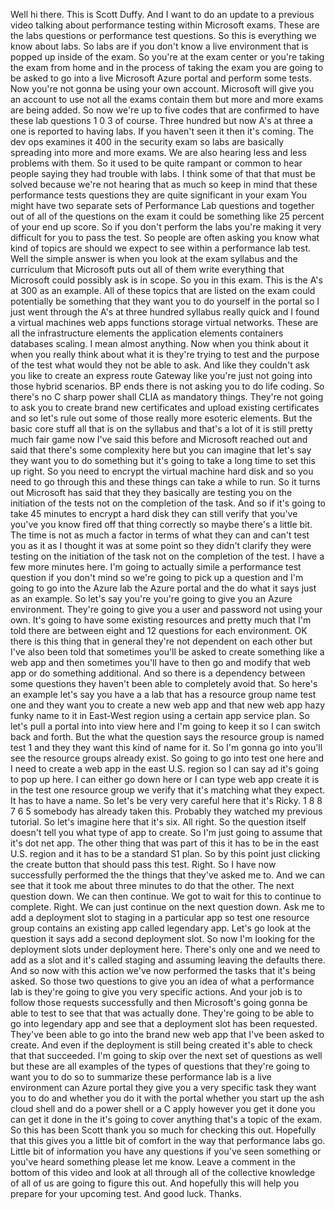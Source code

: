 Well hi there.
This is Scott Duffy.
And I want to do an update to a previous video talking about performance testing within Microsoft exams.
These are the labs questions or performance test questions.
So this is everything we know about labs.
So labs are if you don't know a live environment that is popped up inside of the exam.
So you're at the exam center or you're taking the exam from home and in the process of taking the exam
you are going to be asked to go into a live Microsoft Azure portal and perform some tests.
Now you're not gonna be using your own account.
Microsoft will give you an account to use not all the exams contain them but more and more exams are
being added.
So now we're up to five codes that are confirmed to have these lab questions 1 0 3 of course.
Three hundred but now A's at three a one is reported to having labs.
If you haven't seen it then it's coming.
The dev ops examines it 400 in the security exam so labs are basically spreading into more and more
exams.
We are also hearing less and less problems with them.
So it used to be quite rampant or common to hear people saying they had trouble with labs.
I think some of that that must be solved because we're not hearing that as much so keep in mind that
these performance tests questions they are quite significant in your exam You might have two separate
sets of Performance Lab questions and together out of all of the questions on the exam it could be something
like 25 percent of your end up score.
So if you don't perform the labs you're making it very difficult for you to pass the test.
So people are often asking you know what kind of topics are should we expect to see within a performance
lab test.
Well the simple answer is when you look at the exam syllabus and the curriculum that Microsoft puts
out all of them write everything that Microsoft could possibly ask is in scope.
So you in this exam.
This is the A's at 300 as an example.
All of these topics that are listed on the exam could potentially be something that they want you to
do yourself in the portal so I just went through the A's at three hundred syllabus really quick and
I found a virtual machines web apps functions storage virtual networks.
These are all the infrastructure elements the application elements containers databases scaling.
I mean almost anything.
Now when you think about it when you really think about what it is they're trying to test and the purpose
of the test what would they not be able to ask.
And like they couldn't ask you like to create an express route Gateway like you're just not going into
those hybrid scenarios.
BP ends there is not asking you to do life coding.
So there's no C sharp power shall CLIA as mandatory things.
They're not going to ask you to create brand new certificates and upload existing certificates and so
let's rule out some of those really more esoteric elements.
But the basic core stuff all that is on the syllabus and that's a lot of it is still pretty much fair
game now I've said this before and Microsoft reached out and said that there's some complexity here
but you can imagine that let's say they want you to do something but it's going to take a long time
to set this up right.
So you need to encrypt the virtual machine hard disk and so you need to go through this and these things
can take a while to run.
So it turns out Microsoft has said that they they basically are testing you on the initiation of the
tests not on the completion of the task.
And so if it's going to take 45 minutes to encrypt a hard disk they can still verify that you've you've
you know fired off that thing correctly so maybe there's a little bit.
The time is not as much a factor in terms of what they can and can't test you as it as I thought it
was at some point so they didn't clarify they were testing on the initiation of the task not on the
completion of the test.
I have a few more minutes here.
I'm going to actually simile a performance test question if you don't mind so we're going to pick up
a question and I'm going to go into the Azure lab the Azure portal and the do what it says just as an
example.
So let's say you're you're going to give you an Azure environment.
They're going to give you a user and password not using your own.
It's going to have some existing resources and pretty much that I'm told there are between eight and
12 questions for each environment.
OK there is this thing that in general they're not dependent on each other but I've also been told that
sometimes you'll be asked to create something like a web app and then sometimes you'll have to then
go and modify that web app or do something additional.
And so there is a dependency between some questions they haven't been able to completely avoid that.
So here's an example let's say you have a a lab that has a resource group name test one and they want
you to create a new web app and that new web app hazy funky name to it in East-West region using a certain
app service plan.
So let's pull a portal into into view here and I'm going to keep it so I can switch back and forth.
But the what the question says the resource group is named test 1 and they they want this kind of name
for it.
So I'm gonna go into you'll see the resource groups already exist.
So going to go into test one here and I need to create a web app in the east U.S. region so I can say
ad it's going to pop up here.
I can either go down here or I can type web app create
it is in the test one resource group we verify that it's matching what they expect.
It has to have a name.
So let's be very very careful here that it's Ricky.
1 8 8 7 6 5 somebody has already taken this.
Probably they watched my previous tutorial.
So let's imagine here that it's six.
All right.
So the question itself doesn't tell you what type of app to create.
So I'm just going to assume that it's dot net app.
The other thing that was part of this it has to be in the east U.S. region and it has to be a standard
S1 plan.
So by this point just clicking the create button that should pass this test.
Right.
So I have now successfully performed the the things that they've asked me to.
And we can see that it took me about three minutes to do that the other.
The next question down.
We can then continue.
We got to wait for this to continue to complete.
Right.
We can just continue on the next question down.
Ask me to add a deployment slot to staging in a particular app so test one resource group contains an
existing app called legendary app.
Let's go look at the question it says add a second deployment slot.
So now I'm looking for the deployment slots under deployment here.
There's only one and we need to add as a slot and it's called staging and assuming leaving the defaults
there.
And so now with this action we've now performed the tasks that it's being asked.
So those two questions to give you an idea of what a performance lab is they're going to give you very
specific actions.
And your job is to follow those requests successfully and then Microsoft's going gonna be able to test
to see that that was actually done.
They're going to be able to go into legendary app and see that a deployment slot has been requested.
They've been able to go into the brand new web app that I've been asked to create.
And even if the deployment is still being created it's able to check that that succeeded.
I'm going to skip over the next set of questions as well but these are all examples of the types of
questions that they're going to want you to do so to summarize these performance lab is a live environment
can Azure portal they give you a very specific task they want you to do and whether you do it with the
portal whether you start up the ash cloud shell and do a power shell or a C apply however you get it
done you can get it done in the it's going to cover anything that's a topic of the exam.
So this has been Scott thank you so much for checking this out.
Hopefully that this gives you a little bit of comfort in the way that performance labs go.
Little bit of information you have any questions if you've seen something or you've heard something
please let me know.
Leave a comment in the bottom of this video and look at all through all of the collective knowledge
of all of us are going to figure this out.
And hopefully this will help you prepare for your upcoming test.
And good luck.
Thanks.
